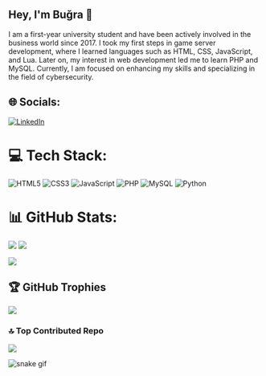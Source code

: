 ## Hey, I'm Buğra 👋
I am a first-year university student and have been actively involved in the business world since 2017. I took my first steps in game server development, where I learned languages such as HTML, CSS, JavaScript, and Lua. Later on, my interest in web development led me to learn PHP and MySQL. Currently, I am focused on enhancing my skills and specializing in the field of cybersecurity.

## 🌐 Socials:
[![LinkedIn](https://img.shields.io/badge/LinkedIn-%230077B5.svg?logo=linkedin&logoColor=white)](https://linkedin.com/in/titanhaxz/) 

# 💻 Tech Stack:
![HTML5](https://img.shields.io/badge/html5-%23E34F26.svg?style=for-the-badge&logo=html5&logoColor=white) ![CSS3](https://img.shields.io/badge/css3-%231572B6.svg?style=for-the-badge&logo=css3&logoColor=white) ![JavaScript](https://img.shields.io/badge/javascript-%23323330.svg?style=for-the-badge&logo=javascript&logoColor=%23F7DF1E) ![PHP](https://img.shields.io/badge/php-%23777BB4.svg?style=for-the-badge&logo=php&logoColor=white) ![MySQL](https://img.shields.io/badge/mysql-%2300f.svg?style=for-the-badge&logo=mysql&logoColor=white) ![Python](https://img.shields.io/badge/python-3670A0?style=for-the-badge&logo=python&logoColor=ffdd54)


# 📊 GitHub Stats:
![](https://github-readme-stats.vercel.app/api?username=TitanHaxz&theme=dark&hide_border=false&include_all_commits=true&count_private=true)
![](https://github-readme-stats.vercel.app/api/top-langs/?username=TitanHaxz&theme=dark&hide_border=false&include_all_commits=true&count_private=true&layout=compact)

![](https://github-readme-streak-stats.herokuapp.com/?user=TitanHaxz&theme=dark&hide_border=false)


## 🏆 GitHub Trophies
![](https://github-profile-trophy.vercel.app/?username=TitanHaxz&theme=radical&no-frame=false&no-bg=true&margin-w=4)

### 🔝 Top Contributed Repo
![](https://github-contributor-stats.vercel.app/api?username=TitanHaxz&limit=5&theme=dark&combine_all_yearly_contributions=true)

![snake gif](https://github.com/TitanHaxz/TitanHaxz/blob/output/github-contribution-grid-snake.gif)
